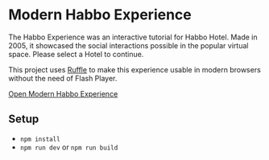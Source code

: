 # Modern Habbo Experience
The Habbo Experience was an interactive tutorial for Habbo Hotel. Made in 2005, it showcased the social interactions possible in the popular virtual space. Please select a Hotel to continue.

This project uses [Ruffle](https://github.com/ruffle-rs/ruffle) to make this experience usable in modern browsers without the need of Flash Player.

[Open Modern Habbo Experience](https://laurawebdev.github.io/modern-habboexperience)

## Setup
- ``npm install``
- ``npm run dev`` or ``npm run build``